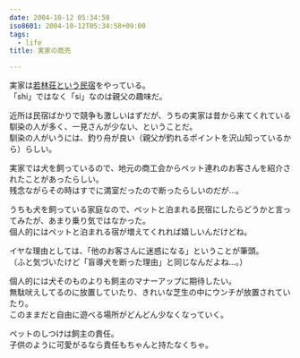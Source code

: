 ```yaml
---
date: 2004-10-12 05:34:58
iso8601: 2004-10-12T05:34:58+09:00
tags:
  - life
title: 実家の商売

---
```


<div class="entry-body">
  <p>実家は<a href="http://user.notojima.jp/wakabayasi/">若林荘という民宿</a>をやっている。<br />
    「shi」ではなく「si」なのは親父の趣味だ。</p>

  <p>近所は民宿ばかりで競争も激しいはずだが、うちの実家は昔から来てくれている馴染の人が多く、一見さんが少ない、ということだ。<br />
    馴染の人がいうには、釣り舟が良い（親父が釣れるポイントを沢山知っているから）らしい。</p>

  <p>実家では犬を飼っているので、地元の商工会からペット連れのお客さんを紹介されたことがあったらしい。<br />
    残念ながらその時はすでに満室だったので断ったらしいのだが…。</p>

  <p>うちも犬を飼っている家庭なので、ペットと泊まれる民宿にしたらどうかと言ってみたが、あまり乗り気ではなかった。<br />
    個人的にはペットと泊まれる宿が増えてくれれば嬉しいんだけどね。</p>

  <p>イヤな理由としては、「他のお客さんに迷惑になる」ということが筆頭。<br />
    （ふと気づいたけど「盲導犬を断った理由」と同じなんだよね…。）</p>

  <p>個人的には犬そのものよりも飼主のマナーアップに期待したい。<br />
    無駄吠えしてるのに放置していたり、きれいな芝生の中にウンチが放置されていたり。<br />
    このままだと自由に遊べる場所がどんどん少なくなっていく。</p>

  <p>ペットのしつけは飼主の責任。<br />
    子供のように可愛がるなら責任もちゃんと持たなくちゃ。</p>
</div>
